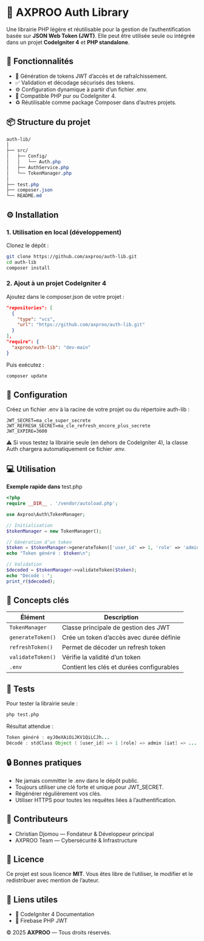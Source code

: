 # 🧩 AXPROO Auth Library

Une librairie PHP légère et réutilisable pour la gestion de l’authentification basée sur **JSON Web Token (JWT)**.
Elle peut être utilisée seule ou intégrée dans un projet **CodeIgniter 4** et **PHP standalone**.

## 🚀 Fonctionnalités

- 🔐 Génération de tokens JWT d’accès et de rafraîchissement.
- ✅ Validation et décodage sécurisés des tokens.
- ⚙️ Configuration dynamique à partir d’un fichier .env.
- 🧱 Compatible PHP pur ou CodeIgniter 4.
- ♻️ Réutilisable comme package Composer dans d’autres projets.

## 📦 Structure du projet

```css
auth-lib/
│
├── src/
│   ├── Config/
│   │   └── Auth.php
│   ├── AuthService.php
│   └── TokenManager.php
│
├── test.php
├── composer.json
└── README.md
```

## ⚙️ Installation

### 1. Utilisation en local (développement)

Clonez le dépôt :

```bash
git clone https://github.com/axproo/auth-lib.git
cd auth-lib
composer install
```

### 2. Ajout à un projet CodeIgniter 4
Ajoutez dans le composer.json de votre projet :

```json
"repositories": [
  {
    "type": "vcs",
    "url": "https://github.com/axproo/auth-lib.git"
  }
],
"require": {
  "axproo/auth-lib": "dev-main"
}
```

Puis exécutez :
```bash
composer update
```

## 🔑 Configuration
Créez un fichier .env à la racine de votre projet ou du répertoire auth-lib :

```init
JWT_SECRET=ma_cle_super_secrete
JWT_REFRESH_SECRET=ma_cle_refresh_encore_plus_secrete
JWT_EXPIRE=3600
```

⚠️ Si vous testez la librairie seule (en dehors de CodeIgniter 4), la classe Auth chargera automatiquement ce fichier .env.

## 💻 Utilisation

**Exemple rapide dans** test.php
```php
<?php
require __DIR__ . '/vendor/autoload.php';

use Axproo\Auth\TokenManager;

// Initialisation
$tokenManager = new TokenManager();

// Génération d’un token
$token = $tokenManager->generateToken(['user_id' => 1, 'role' => 'admin']);
echo "Token généré : $token\n";

// Validation
$decoded = $tokenManager->validateToken($token);
echo "Décodé : ";
print_r($decoded);
```

## 🧠 Concepts clés

| Élément           | Description                               |
| ----------------- | ----------------------------------------- |
| `TokenManager`    | Classe principale de gestion des JWT      |
| `generateToken()` | Crée un token d’accès avec durée définie  |
| `refreshToken()`  | Permet de décoder un refresh token        |
| `validateToken()` | Vérifie la validité d’un token            |
| `.env`            | Contient les clés et durées configurables |

## 🧪 Tests
Pour tester la librairie seule :

```bash
php test.php
```

Résultat attendue :
```java
Token généré : eyJ0eXAiOiJKV1QiLCJh...
Décodé : stdClass Object ( [user_id] => 1 [role] => admin [iat] => ... [exp] => ... )
```

## 🔒 Bonnes pratiques

- Ne jamais committer le .env dans le dépôt public.
- Toujours utiliser une clé forte et unique pour JWT_SECRET.
- Régénérer régulièrement vos clés.
- Utiliser HTTPS pour toutes les requêtes liées à l’authentification.

## 🤝 Contributeurs

- Christian Djomou — Fondateur & Développeur principal
- AXPROO Team — Cybersécurité & Infrastructure

## 📄 Licence

Ce projet est sous licence **MIT**.
Vous êtes libre de l’utiliser, le modifier et le redistribuer avec mention de l’auteur.

## 🧷 Liens utiles

- 🔗 CodeIgniter 4 Documentation
- 🔗 Firebase PHP JWT

© 2025 **AXPROO** — Tous droits réservés.